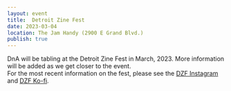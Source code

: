 ```yaml
---
layout: event
title:  Detroit Zine Fest
date: 2023-03-04
location: The Jam Handy (2900 E Grand Blvd.)
publish: true
---
```


DnA will be tabling at the Detroit Zine Fest in March, 2023. More information will be added as we get closer to the event.  
For the most recent information on the fest, please see the [DZF Instagram](https://www.instagram.com/detzinefest/) and [DZF Ko-fi](https://ko-fi.com/detroitzinefest).
